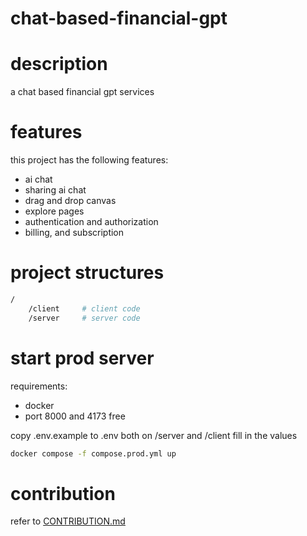 # chat-based-financial-gpt

# description

a chat based financial gpt services

# features

this project has the following features:

- ai chat
- sharing ai chat
- drag and drop canvas
- explore pages
- authentication and authorization
- billing, and subscription

# project structures

```bash
/
    /client     # client code
    /server     # server code
```

# start prod server

requirements:

- docker
- port 8000 and 4173 free

copy .env.example to .env both on /server and /client
fill in the values

```bash
docker compose -f compose.prod.yml up
```

# contribution

refer to [CONTRIBUTION.md](CONTRIBUTION.md)
